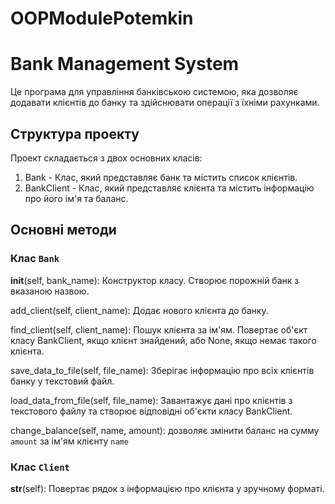 # OOPModulePotemkin

Bank Management System
============================
Це програма для управління банківською системою, яка дозволяє додавати клієнтів до банку та здійснювати операції з їхніми рахунками.

Структура проекту
--------------------
Проект складається з двох основних класів:

1. Bank - Клас, який представляє банк та містить список клієнтів.
2. BankClient - Клас, який представляє клієнта та містить інформацію про його ім'я та баланс.

Основні методи
--------------------
### Клас `Bank`

__init__(self, bank_name): Конструктор класу. Створює порожній банк з вказаною назвою.

add_client(self, client_name): Додає нового клієнта до банку.

find_client(self, client_name): Пошук клієнта за ім'ям. Повертає об'єкт класу BankClient, якщо клієнт знайдений, або None, якщо немає такого клієнта.

save_data_to_file(self, file_name): Зберігає інформацію про всіх клієнтів банку у текстовий файл.

load_data_from_file(self, file_name): Завантажує дані про клієнтів з текстового файлу та створює відповідні об'єкти класу BankClient.

change_balance(self, name, amount): дозволяє змінити баланс на сумму `amount` за ім'ям клієнту `name`

### Клас `Client`

__str__(self): Повертає рядок з інформацією про клієнта у зручному форматі.
